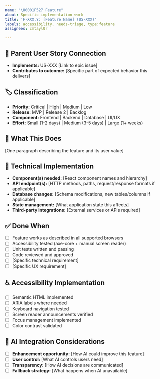 ```yaml
---
name: "\U0001F527 Feature"
about: Specific implementation work
title: 'F-XXX.Y: [Feature Name] (US-XXX)'
labels: accessibility, needs-triage, type:feature
assignees: cmtayl0r

---
```


## 🔗 Parent User Story Connection
- **Implements:** US-XXX [Link to epic issue]
- **Contributes to outcome:** [Specific part of expected behavior this delivers]

## 🏷️ Classification
- **Priority:** Critical | High | Medium | Low  
- **Release:** MVP | Release 2 | Backlog  
- **Component:** Frontend | Backend | Database | UI/UX  
- **Effort:** Small (1-2 days) | Medium (3-5 days) | Large (1+ weeks)

## 📝 What This Does
[One paragraph describing the feature and its user value]

## 🔧 Technical Implementation
- **Component(s) needed:** [React component names and hierarchy]
- **API endpoint(s):** [HTTP methods, paths, request/response formats if applicable]
- **Database changes:** [Schema modifications, new tables/columns if applicable]
- **State management:** [What application state this affects]
- **Third-party integrations:** [External services or APIs required]

## ✅ Done When
- [ ] Feature works as described in all supported browsers
- [ ] Accessibility tested (axe-core + manual screen reader)
- [ ] Unit tests written and passing
- [ ] Code reviewed and approved
- [ ] [Specific technical requirement]
- [ ] [Specific UX requirement]

## ♿ Accessibility Implementation
- [ ] Semantic HTML implemented
- [ ] ARIA labels where needed
- [ ] Keyboard navigation tested
- [ ] Screen reader announcements verified
- [ ] Focus management implemented
- [ ] Color contrast validated

## 🤖 AI Integration Considerations
- [ ] **Enhancement opportunity:** [How AI could improve this feature]
- [ ] **User control:** [What AI controls users need]
- [ ] **Transparency:** [How AI decisions are communicated]
- [ ] **Fallback strategy:** [What happens when AI unavailable]
